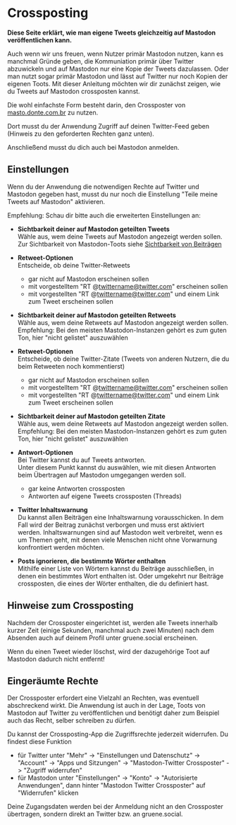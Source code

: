 # Crossposting

**Diese Seite erklärt, wie man eigene Tweets gleichzeitig auf Mastodon veröffentlichen kann.**

Auch wenn wir uns freuen, wenn Nutzer primär Mastodon nutzen, kann es manchmal Gründe geben, die Kommuniation primär über Twitter abzuwickeln und auf Mastodon nur eine Kopie der Tweets dazulassen. Oder man nutzt sogar primär Mastodon und lässt auf Twitter nur noch Kopien der eigenen Toots. Mit dieser Anleitung möchten wir dir zunächst zeigen, wie du Tweets auf Mastodon crossposten kannst.

Die wohl einfachste Form besteht darin, den Crossposter von [masto.donte.com.br](https://crossposter.masto.donte.com.br/) zu nutzen.

Dort musst du der Anwendung Zugriff auf deinen Twitter-Feed geben (Hinweis zu den geforderten Rechten ganz unten).

Anschließend musst du dich auch bei Mastodon anmelden.

## Einstellungen

Wenn du der Anwendung die notwendigen Rechte auf Twitter und Mastodon gegeben hast, musst du nur noch die Einstellung "Teile meine Tweets auf Mastodon" aktivieren.

Empfehlung: Schau dir bitte auch die erweiterten Einstellungen an:

* **Sichtbarkeit deiner auf Mastodon geteilten Tweets**  
Wähle aus, wem deine Tweets auf Mastodon angezeigt werden sollen.
Zur Sichtbarkeit von Mastodon-Toots siehe [Sichtbarkeit von Beiträgen](toots/visibility.md)

* **Retweet-Optionen**  
Entscheide, ob deine Twitter-Retweets
    - gar nicht auf Mastodon erscheinen sollen  
    - mit vorgestelltem "RT @twittername@twitter.com" erscheinen sollen  
    - mit vorgestellten "RT @twittername@twitter.com" und einem Link zum Tweet erscheinen sollen

* **Sichtbarkeit deiner auf Mastodon geteilten Retweets**  
Wähle aus, wem deine Retweets auf Mastodon angezeigt werden sollen.  
Empfehlung: Bei den meisten Mastodon-Instanzen gehört es zum guten Ton, hier "nicht gelistet" auszuwählen

* **Retweet-Optionen**  
Entscheide, ob deine Twitter-Zitate (Tweets von anderen Nutzern, die du beim Retweeten noch kommentierst)
    - gar nicht auf Mastodon erscheinen sollen  
    - mit vorgestelltem "RT @twittername@twitter.com" erscheinen sollen  
    - mit vorgestellten "RT @twittername@twitter.com" und einem Link zum Tweet erscheinen sollen  

* **Sichtbarkeit deiner auf Mastodon geteilten Zitate**  
Wähle aus, wem deine Retweets auf Mastodon angezeigt werden sollen.  
Empfehlung: Bei den meisten Mastodon-Instanzen gehört es zum guten Ton, hier "nicht gelistet" auszuwählen

* **Antwort-Optionen**  
Bei Twitter kannst du auf Tweets antworten.  
Unter diesem Punkt kannst du auswählen, wie mit diesen Antworten beim Übertragen auf Mastodon umgegangen werden soll.
    - gar keine Antworten crossposten  
    - Antworten auf eigene Tweets crossposten (Threads)

* **Twitter Inhaltswarnung**  
Du kannst allen Beiträgen eine Inhaltswarnung vorausschicken. In dem Fall wird der Beitrag zunächst verborgen und muss erst aktiviert werden. Inhaltswarnungen sind auf Mastodon weit verbreitet, wenn es um Themen geht, mit denen viele Menschen nicht ohne Vorwarnung konfrontiert werden möchten.

* **Posts ignorieren, die bestimmte Wörter enthalten**  
Mithilfe einer Liste von Wörtern kannst du Beiträge ausschließen, in denen ein bestimmtes Wort enthalten ist. Oder umgekehrt nur Beiträge crossposten, die eines der Wörter enthalten, die du definiert hast.

## Hinweise zum Crossposting

Nachdem der Crossposter eingerichtet ist, werden alle Tweets innerhalb kurzer Zeit (einige Sekunden, manchmal auch zwei Minuten) nach dem Absenden auch auf deinem Profil unter gruene.social erscheinen.

Wenn du einen Tweet wieder löschst, wird der dazugehörige Toot auf Mastodon dadurch nicht entfernt!

## Eingeräumte Rechte

Der Crossposter erfordert eine Vielzahl an Rechten, was eventuell abschreckend wirkt. Die Anwendung ist auch in der Lage, Toots von Mastodon auf Twitter zu veröffentlichen und benötigt daher zum Beispiel auch das Recht, selber schreiben zu dürfen.

Du kannst der Crossposting-App die Zugriffsrechte jederzeit widerrufen. Du findest diese Funktion
* für Twitter unter "Mehr" -> "Einstellungen und Datenschutz" -> "Account" -> "Apps und Sitzungen" -> "Mastodon-Twitter Crossposter" -> "Zugriff widerrufen" 
* für Mastodon unter "Einstellungen" -> "Konto" -> "Autorisierte Anwendungen", dann hinter "Mastodon Twitter Crossposter" auf "Widerrufen" klicken

Deine Zugangsdaten werden bei der Anmeldung nicht an den Crossposter übertragen, sondern direkt an Twitter bzw. an gruene.social. 
